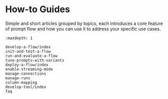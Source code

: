 # How-to Guides

Simple and short articles grouped by topics, each introduces a core feature of prompt flow and how you can use it to address your specific use cases.

```{toctree}
:maxdepth: 1

develop-a-flow/index
init-and-test-a-flow
run-and-evaluate-a-flow
tune-prompts-with-variants
deploy-a-flow/index
enable-streaming-mode
manage-connections
manage-runs
column-mapping
develop-tool/index
faq

```

